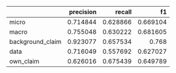 |                  |   precision |   recall |       f1 |
|:-----------------|------------:|---------:|---------:|
| micro            |    0.714844 | 0.628866 | 0.669104 |
| macro            |    0.755048 | 0.630222 | 0.681605 |
| background_claim |    0.923077 | 0.657534 | 0.768    |
| data             |    0.716049 | 0.557692 | 0.627027 |
| own_claim        |    0.626016 | 0.675439 | 0.649789 |